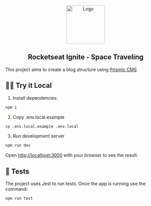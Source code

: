 <br />
<p align="center">
  <a href="https://ignite-challenge-space-traveling.vercel.app/">
    <img src="https://ignite-challenge-space-traveling.vercel.app/favicon.ico" alt="Logo" width="120">
  </a>

  <h2 align="center">Rocketseat Ignite - Space Traveling</h2>
</p>

This project aims to create a blog structure using [Prismic CMS](https://prismic.io/)

## 🏃‍♂️ Try it Local


1. Install dependencies:

```bash
npm i
```

2. Copy .env.local.example

```bash
cp .env.local.example .env.local
```

3. Run development server

```bash
npm run dev
```

Open [http://localhost:3000](http://localhost:3000) with your browser to see the result.

## 🧪 Tests

The project uses Jest to run tests. Once the app is running use the command:

```bash
npm run test
```

